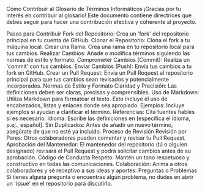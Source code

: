 
Cómo Contribuir al Glosario de Términos Informáticos
¡Gracias por tu interés en contribuir al glosario! Este documento contiene directrices que debes seguir para hacer una contribución efectiva y coherente al proyecto.

Pasos para Contribuir
Fork del Repositorio: Crea un 'fork' del repositorio principal en tu cuenta de GitHub.
Clonar el Repositorio: Clona el fork a tu máquina local.
Crear una Rama: Crea una rama en tu repositorio local para tus cambios.
Realizar Cambios: Añade o modifica términos siguiendo las normas de estilo y formato.
Comprometer Cambios (Commit): Realiza un 'commit' con tus cambios.
Enviar Cambios (Push): Envía tus cambios a tu fork en GitHub.
Crear un Pull Request: Envía un Pull Request al repositorio principal para que tus cambios sean revisados y potencialmente incorporados.
Normas de Estilo y Formato
Claridad y Precisión: Las definiciones deben ser claras, precisas y comprensibles.
Uso de Markdown: Utiliza Markdown para formatear el texto. Esto incluye el uso de encabezados, listas y enlaces donde sea apropiado.
Ejemplos: Incluye ejemplos si ayudan a clarificar el término.
Referencias: Cita fuentes fiables si es necesario.
Idioma: Escribe las definiciones en [especifica el idioma, p.ej., español].
Sin Duplicados: Antes de añadir un nuevo término, asegúrate de que no esté ya incluido.
Proceso de Revisión
Revisión por Pares: Otros colaboradores pueden comentar y revisar tu Pull Request.
Aprobación del Mantenedor: El mantenedor del repositorio (tú o alguien designado) revisará el Pull Request y podrá solicitar cambios antes de su aprobación.
Código de Conducta
Respeto: Mantén un tono respetuoso y constructivo en todas las comunicaciones.
Colaboración: Anima a otros colaboradores y sé receptivo a sus ideas y aportes.
Preguntas o Problemas
Si tienes alguna pregunta o encuentras algún problema, no dudes en abrir un 'issue' en el repositorio para discutirlo.

